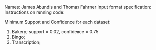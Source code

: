 Names: James Abundis and Thomas Fahrner
Input format specification:
Instructions on running code:

Minimum Support and Confidence for each dataset:
1. Bakery; support = 0.02, confidence = 0.75
2. Bingo;
3. Transcription;
